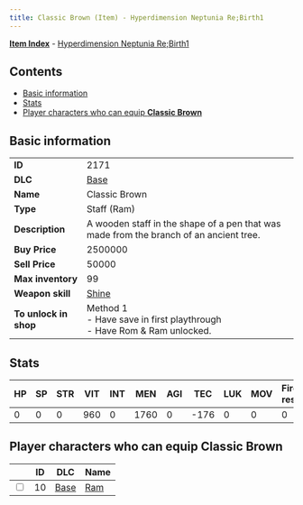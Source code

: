 ```yaml
---
title: Classic Brown (Item) - Hyperdimension Neptunia Re;Birth1
---
```


[**Item Index**](/neptunia/rb1/item/index.html) - [Hyperdimension Neptunia Re;Birth1](/neptunia/rb1)

## Contents

- [Basic information](#basic-information)
- [Stats](#stats)
- [Player characters who can equip **Classic Brown**](#player-characters-who-can-equip-classic-brown)

## Basic information

|   |   |
| -- | -- |
| **ID** | 2171 |
| **DLC** | [Base](/neptunia/rb1/dlc/1-base.html) |
| **Name** | Classic Brown |
| **Type** | Staff (Ram) |
| **Description** | A wooden staff in the shape of a pen that was made from the branch of an ancient tree. |
| **Buy Price** | 2500000 |
| **Sell Price** | 50000 |
| **Max inventory** | 99 |
| **Weapon skill** | [Shine](/neptunia/rb1/skill/1-1801-shine.html) |
| **To unlock in shop** | Method 1<br />- Have save in first playthrough<br />- Have Rom & Ram unlocked. |


## Stats

| HP | SP | STR | VIT | INT | MEN | AGI | TEC | LUK | MOV | Fire res. | Ice res. | Wind res. | Lightning res. |
| -- | -- | --- | --- | --- | --- | --- | --- | --- | --- | --------- | -------- | --------- | -------------- |
| 0 | 0 | 0 | 960 | 0 | 1760 | 0 | -176 | 0 | 0 | 0 | 0 | 0 | 0 |


## Player characters who can equip **Classic Brown**

|    | ID | DLC | Name |
| -- | -- | --- | ---- |
| <input type="checkbox" id="rb1-player-1-10" class="trackbox" /> | 10 | [Base](/neptunia/rb1/dlc/1-base.html) | [Ram](/neptunia/rb1/player/1-10-ram.html) |
